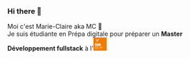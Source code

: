 ### Hi there 👋

Moi c'est Marie-Claire aka MC 🤗 <br/>
Je suis étudiante en Prépa digitale pour préparer un **Master Développement fullstack** à l'<img src="img/footer-iim.png" width=30px>
<!--
**fullmc/fullmc** is a ✨ _special_ ✨ repository because its `README.md` (this file) appears on your GitHub profile.

Here are some ideas to get you started: 

- 🔭 I’m currently working on ...
- 🌱 I’m currently learning ...
- 👯 I’m looking to collaborate on ...
- 🤔 I’m looking for help with ...
- 💬 Ask me about ...
- 📫 How to reach me: ...
- 😄 Pronouns: ...
- ⚡ Fun fact: ...
-->
